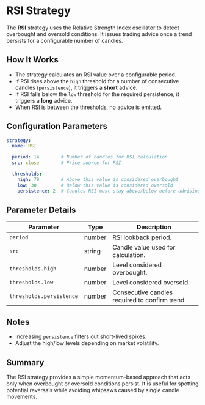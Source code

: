 # RSI Strategy

The **RSI** strategy uses the Relative Strength Index oscillator to detect overbought and oversold conditions. It issues trading advice once a trend persists for a configurable number of candles.

## How It Works

- The strategy calculates an RSI value over a configurable period.
- If RSI rises above the `high` threshold for a number of consecutive candles (`persistence`), it triggers a **short** advice.
- If RSI falls below the `low` threshold for the required persistence, it triggers a **long** advice.
- When RSI is between the thresholds, no advice is emitted.

## Configuration Parameters

```yaml
strategy:
  name: RSI

  period: 14        # Number of candles for RSI calculation
  src: close        # Price source for RSI

  thresholds:
    high: 70        # Above this value is considered overbought
    low: 30         # Below this value is considered oversold
    persistence: 2  # Candles RSI must stay above/below before advising
```

## Parameter Details

| Parameter                | Type    | Description                                   |
|--------------------------|---------|-----------------------------------------------|
| `period`                 | number  | RSI lookback period.                          |
| `src`                    | string  | Candle value used for calculation.            |
| `thresholds.high`        | number  | Level considered overbought.                  |
| `thresholds.low`         | number  | Level considered oversold.                    |
| `thresholds.persistence` | number  | Consecutive candles required to confirm trend |

## Notes

- Increasing `persistence` filters out short-lived spikes.
- Adjust the high/low levels depending on market volatility.

## Summary

The RSI strategy provides a simple momentum-based approach that acts only when overbought or oversold conditions persist. It is useful for spotting potential reversals while avoiding whipsaws caused by single candle movements.
